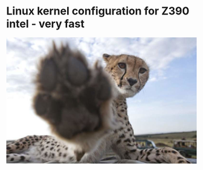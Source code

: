 <h1>Linux kernel configuration for Z390 intel - very fast</h1>
<img src="https://github.com/Curar/rakietka/blob/master/img/gepard.jpg">
